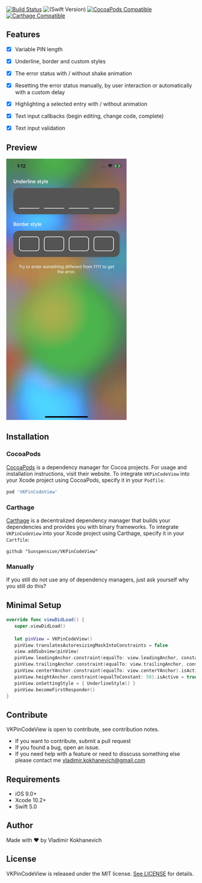 [![Build Status](https://travis-ci.org/Sunspension/VKPinCodeView.svg?branch=master)](https://travis-ci.com/Sunspension/VKPinCodeView)
![(Swift Version)](https://img.shields.io/badge/swift-5.1-orange)
[![CocoaPods Compatible](https://img.shields.io/cocoapods/v/VKPinCodeView.svg)](https://img.shields.io/cocoapods/v/VKPinCodeView.svg)
[![Carthage Compatible](https://img.shields.io/badge/Carthage-compatible-4BC51D.svg?style=flat)](https://github.com/Carthage/Carthage)

## Features

- [x] Variable PIN length
- [x] Underline, border and custom styles
- [x] The error status with / without shake animation
- [x] Resetting the error status manually, by user interaction or automatically with a custom delay
- [x] Highlighting a selected entry with / without animation
- [x] Text input callbacks (begin editing, change code, complete)
- [x] Text input validation


## Preview

![](pincode.gif)

## Installation

### CocoaPods

[CocoaPods](https://cocoapods.org) is a dependency manager for Cocoa projects. For usage and installation instructions, visit their website. To integrate `VKPinCodeView` into your Xcode project using CocoaPods, specify it in your `Podfile`:

```ruby
pod 'VKPinCodeView'
```

### Carthage

[Carthage](https://github.com/Carthage/Carthage) is a decentralized dependency manager that builds your dependencies and provides you with binary frameworks. To integrate `VKPinCodeView` into your Xcode project using Carthage, specify it in your `Cartfile`:

```ogdl
github "Sunspension/VKPinCodeView"
```

### Manually

If you still do not use any of dependency managers, just ask yourself why you still do this?


## Minimal Setup

```swift
override func viewDidLoad() {
   super.viewDidLoad()
        
   let pinView = VKPinCodeView()
   pinView.translatesAutoresizingMaskIntoConstraints = false
   view.addSubview(pinView)
   pinView.leadingAnchor.constraint(equalTo: view.leadingAnchor, constant: 40).isActive = true
   pinView.trailingAnchor.constraint(equalTo: view.trailingAnchor, constant: -40).isActive = true
   pinView.centerYAnchor.constraint(equalTo: view.centerYAnchor).isActive = true
   pinView.heightAnchor.constraint(equalToConstant: 50).isActive = true
   pinView.onSettingStyle = { UnderlineStyle() }
   pinView.becomeFirstResponder()
}
```

## Contribute

VKPinCodeView is open to contribute, see contribution notes.
- If you want to contribute, submit a pull request
- If you found a bug, open an issue.
- If you need help with a feature or need to disscuss something else please contact me vladimir.kokhanevich@gmail.com


## Requirements

- iOS 9.0+ 
- Xcode 10.2+
- Swift 5.0

## Author

Made with :heart: by Vladimir Kokhanevich


## License

VKPinCodeView is released under the MIT license. [See LICENSE](https://github.com/Sunspension/VKPinCodeView/blob/master/LICENSE) for details.
